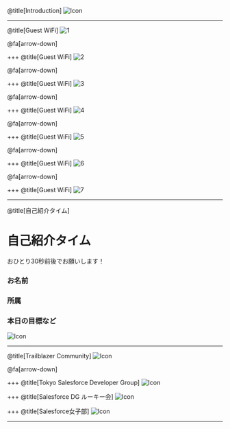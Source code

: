 @title[Introduction]
![Icon](https://raw.githubusercontent.com/SalesforceSaturdayTokyo/akasaka-20180602/master/assets/SalesforceSaturdayAkasaka_logo_twitter.png)

---
@title[Guest WiFi]
![1](https://raw.githubusercontent.com/SalesforceSaturdayTokyo/akasaka-20180602/master/assets/guest_wifi_01.jpeg)

@fa[arrow-down]

+++
@title[Guest WiFi]
![2](https://raw.githubusercontent.com/SalesforceSaturdayTokyo/akasaka-20180602/master/assets/guest_wifi_02.jpeg)

@fa[arrow-down]

+++
@title[Guest WiFi]
![3](https://raw.githubusercontent.com/SalesforceSaturdayTokyo/akasaka-20180602/master/assets/guest_wifi_03.jpeg)

@fa[arrow-down]

+++
@title[Guest WiFi]
![4](https://raw.githubusercontent.com/SalesforceSaturdayTokyo/akasaka-20180602/master/assets/guest_wifi_04.jpeg)

@fa[arrow-down]

+++
@title[Guest WiFi]
![5](https://raw.githubusercontent.com/SalesforceSaturdayTokyo/akasaka-20180602/master/assets/guest_wifi_05.jpeg)

@fa[arrow-down]

+++
@title[Guest WiFi]
![6](https://raw.githubusercontent.com/SalesforceSaturdayTokyo/akasaka-20180602/master/assets/guest_wifi_06.jpeg)

@fa[arrow-down]

+++
@title[Guest WiFi]
![7](https://raw.githubusercontent.com/SalesforceSaturdayTokyo/akasaka-20180602/master/assets/guest_wifi_07.jpeg)

---
@title[自己紹介タイム]
# 自己紹介タイム
おひとり30秒前後でお願いします！
### お名前
### 所属
### 本日の目標など

![Icon](https://raw.githubusercontent.com/SalesforceSaturdayTokyo/akasaka-20180602/master/assets/SalesforceSaturdayAkasaka_logo_twitter.png)

---
@title[Trailblazer Community]
![Icon](https://raw.githubusercontent.com/SalesforceSaturdayTokyo/akasaka-20180602/master/assets/rookies.png)

@fa[arrow-down]

+++
@title[Tokyo Salesforce Developer Group]
![Icon](https://raw.githubusercontent.com/SalesforceSaturdayTokyo/akasaka-20180602/master/assets/dugtokyo.png)

+++
@title[Salesforce DG ルーキー会]
![Icon](https://raw.githubusercontent.com/SalesforceSaturdayTokyo/akasaka-20180602/master/assets/rookies.png)

+++
@title[Salesforce女子部]
![Icon](https://raw.githubusercontent.com/SalesforceSaturdayTokyo/akasaka-20180602/master/assets/jyoshibu.png)

---
